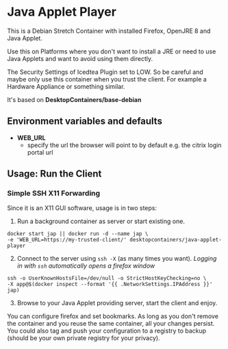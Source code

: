 # Java Applet Player

This is a Debian Stretch Container with installed Firefox, OpenJRE 8 and Java Applet.

Use this on Platforms where you don't want to install a JRE or need to use Java Applets and want to avoid using them directly.

The Security Settings of Icedtea Plugin set to LOW. So be careful and maybe only use this container when you trust the client.
For example a Hardware Appliance or something similar.

It's based on __DesktopContainers/base-debian__

## Environment variables and defaults

- __WEB\_URL__
    - specify the url the browser will point to by default e.g. the citrix login portal url

## Usage: Run the Client

### Simple SSH X11 Forwarding

Since it is an X11 GUI software, usage is in two steps:
  1. Run a background container as server or start existing one.

```
docker start jap || docker run -d --name jap \
-e 'WEB_URL=https://my-trusted-client/' desktopcontainers/java-applet-player
```

  2. Connect to the server using `ssh -X` (as many times you want).
     _Logging in with `ssh` automatically opens a firefox window_

```
ssh -o UserKnownHostsFile=/dev/null -o StrictHostKeyChecking=no \
-X app@$(docker inspect --format '{{ .NetworkSettings.IPAddress }}' jap)
```

  3. Browse to your Java Applet providing server, start the client and enjoy.

You can configure firefox and set bookmarks. As long as you don't remove the container and you reuse the same container, all your changes persist. You could also tag and push your configuration to a registry to backup (should be your own private registry for your privacy).
